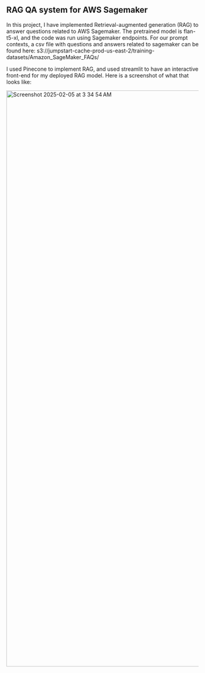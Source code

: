## RAG QA system for AWS Sagemaker

In this project, I have implemented Retrieval-augmented generation (RAG) to answer questions related to AWS Sagemaker. The pretrained model is flan-t5-xl, and the code was run using Sagemaker endpoints. For our prompt contexts, a csv file with questions and answers related to sagemaker can be found here: s3://jumpstart-cache-prod-us-east-2/training-datasets/Amazon_SageMaker_FAQs/

I used Pinecone to implement RAG, and used streamlit to have an interactive front-end for my deployed RAG model. Here is a screenshot of what that looks like:

<img width="1512" alt="Screenshot 2025-02-05 at 3 34 54 AM" src="https://github.com/user-attachments/assets/51a10532-1f78-4b1c-8b4b-c1edd8ee612f" />
